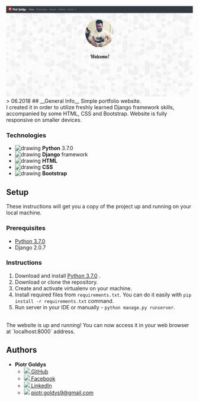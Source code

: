 
  <img src="sitegif.gif">

  <br>
> 06.2018  
## __General Info__
Simple portfolio website.  
<br>
I created it in order to utilize freshly learned Django framework skills, accompanied by some HTML, CSS and Bootstrap.
Website is fully responsive on smaller devices.

### __Technologies__
* <img src="https://upload.wikimedia.org/wikipedia/commons/thumb/c/c3/Python-logo-notext.svg/2000px-Python-logo-notext.svg.png" alt="drawing" width="20px"/> __Python__ 3.7.0
* <img src="https://stermedia.pl/app/uploads/2016/04/django.jpg" alt="drawing" width="22px"/> __Django__ framework
* <img src="https://www.w3.org/html/logo/downloads/HTML5_1Color_Black.svg" alt="drawing" width="22px"/> __HTML__
* <img src="https://upload.wikimedia.org/wikipedia/commons/thumb/d/d5/CSS3_logo_and_wordmark.svg/2000px-CSS3_logo_and_wordmark.svg.png" alt="drawing" width="20px"/> __CSS__
* <img src="https://upload.wikimedia.org/wikipedia/commons/e/ea/Boostrap_logo.svg" alt="drawing" width="20px"/> __Bootstrap__

## __Setup__

These instructions will get you a copy of the project up and running on your local machine.

### __Prerequisites__

* <a target="_blank" rel="noopener noreferrer" href="https://www.python.org/downloads/">Python 3.7.0</a>
* Django 2.0.7



### __Instructions__

   1. Download and install <a target="_blank" rel="noopener noreferrer" href="https://www.python.org/downloads/">Python 3.7.0</a>
.
   2. Download or clone the repository.
   3. Create and activate virtualenv on your machine.
   4. Install required files from `requirements.txt`. You can do it easily with `pip install -r requirements.txt` command.
   5. Run server in your IDE or manually - `python manage.py runserver`.
   <br>
   The website is up and running! You can now access it in your web browser at `localhost:8000` address.





## __Authors__

* **Piotr Goldys** 
    * <a href="https://github.com/Pegietix"><img src="https://image.flaticon.com/icons/svg/25/25231.svg" height="15px"> GitHub</a>
    * <a href="https://facebook.com/Pitold"><img src="https://en.facebookbrand.com/wp-content/uploads/2016/05/flogo_rgb_hex-brc-site-250.png" height="15px"> Facebook</a>
    * <a href="https://www.linkedin.com/in/piotr-goldys/"><img src="https://encrypted-tbn0.gstatic.com/images?q=tbn:ANd9GcTW0m7yXW45tMa1MmBfOm904CyHUrPYTK8BZufKdA5O4NtvvSui" height="15px"> LinkedIn</a>
    * <img src="https://upload.wikimedia.org/wikipedia/commons/thumb/4/45/New_Logo_Gmail.svg/1280px-New_Logo_Gmail.svg.png" height="15px"> piotr.goldys9@gmail.com</a>
    

